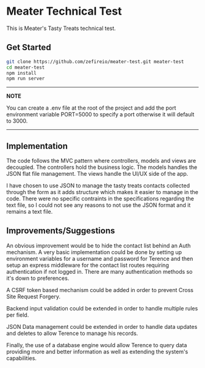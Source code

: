 # Meater Technical Test

This is Meater's Tasty Treats technical test.

## Get Started

```sh
git clone https://github.com/zefireio/meater-test.git meater-test
cd meater-test
npm install
npm run server
```
---
**NOTE**

You can create a .env file at the root of the project and add the port environment variable PORT=5000 to specify a port otherwise it will default to 3000.

---

## Implementation

The code follows the MVC pattern where controllers, models and views are decoupled. The controllers hold the business logic. The models handles the JSON flat file management. The views handle the UI/UX side of the app.

I have chosen to use JSON to manage the tasty treats contacts collected through the form as it adds structure which makes it easier to manage in the code. There were no specific contraints in the specifications regarding the text file, so I could not see any reasons to not use the JSON format and it remains a text file.

## Improvements/Suggestions

An obvious improvement would be to hide the contact list behind an Auth mechanism. A very basic implementation could be done by setting up environment variables for a username and password for Terence and then setup an express middleware for the contact list routes requiring authentication if not logged in. There are many authentication methods so it's down to preferences.

A CSRF token based mechanism could be added in order to prevent Cross Site Request Forgery.

Backend input validation could be extended in order to handle multiple rules per field.

JSON Data management could be extended in order to handle data updates and deletes to allow Terence to manage his records. 

Finally, the use of a database engine would allow Terence to query data providing more and better information as well as extending the system's capabilities.

